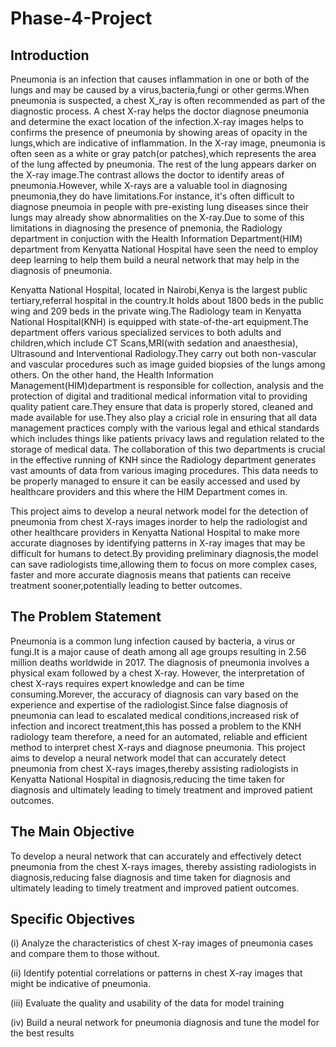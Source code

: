 # Phase-4-Project
## Introduction
Pneumonia is an infection that causes inflammation in one or both of the lungs and may be caused by a virus,bacteria,fungi or other germs.When pneumonia is suspected, a chest X_ray is often recommended as part of the diagnostic process.
A chest X-ray helps the doctor diagnose pneumonia and determine the exact location of the infection.X-ray images helps to confirms the presence of pneumonia by showing areas of opacity in the lungs,which are indicative of inflammation.
In the X-ray image, pneumonia is often seen as a white or gray patch(or patches),which represents the area of the lung affected by pneumonia. The rest of the lung appears darker on the X-ray image.The contrast allows the doctor to identify areas of pneumonia.However, while X-rays are a valuable tool in diagnosing pneumonia,they do have limitations.For instance, it's often difficult to diagnose pneumoia in people with pre-existing lung diseases since their lungs may already show abnormalities on the X-ray.Due to some of this limitations in diagnosing the presence of pnemonia, the Radiology department in conjuction with the Health Information Department(HIM) department from Kenyatta National Hospital have seen the need to employ deep learning to help them build a neural network that may help in the diagnosis of pneumonia.

Kenyatta National Hospital, located in Nairobi,Kenya is the largest public tertiary,referral hospital in the country.It holds about 1800 beds in the public wing and 209 beds in the private wing.The Radiology team in Kenyatta National Hospital(KNH) is equipped with state-of-the-art equipment.The department offers various specialized services to both adults and children,which include CT Scans,MRI(with sedation and anaesthesia), Ultrasound and Interventional Radiology.They carry out both non-vascular and vascular procedures such as image guided biopsies of the lungs among others.
On the other hand, the Health Information Management(HIM)department is responsible for collection, analysis and the protection of digital and traditional medical information vital to providing quality patient care.They ensure that data is properly stored, cleaned and made available for use.They also play a cricial role in ensuring that all data management practices comply with the various legal and ethical standards which includes things like patients privacy laws and regulation related to the storage of medical data.
The collaboration of this two departments is crucial in the effective running of KNH since the Radiology department generates vast amounts of data from various imaging procedures. This data needs to be properly managed to ensure it can be easily accessed and used by healthcare providers and this where the HIM Department comes in.

This project aims to develop a neural network model for the detection of pneumonia from chest X-rays images inorder to help the radiologist and other healthcare providers in Kenyatta National Hospital to make more accurate diagnoses by identifying patterns in X-ray images that may be difficult for humans to detect.By providing preliminary diagnosis,the model can save radiologists time,allowing them to focus on more complex cases, faster and more accurate diagnosis means that patients can receive treatment sooner,potentially leading to better outcomes.


## The Problem Statement
Pneumonia is a common lung infection caused by bacteria, a virus or fungi.It is a major cause of death among all age groups resulting in 2.56 million deaths worldwide in 2017. The diagnosis of pneumonia involves a physical exam followed by a chest X-ray. However, the interpretation of chest X-rays requires expert knowledge and can be time consuming.Morever, the accuracy of diagnosis can vary based on the experience and expertise of the radiologist.Since false diagnosis of pneumonia can lead to escalated medical conditions,increased risk of infection and incorect treatment,this has possed a problem to the KNH radiology team therefore, a need for an automated, reliable and efficient method to interpret chest X-rays and diagnose pneumonia.
This project aims to develop a neural network model that can accurately detect pneumonia from chest X-rays images,thereby assisting radiologists in Kenyatta National Hospital in diagnosis,reducing the time taken for diagnosis and ultimately leading to timely treatment and improved patient outcomes.


## The Main Objective
To develop a neural network that can accurately and effectively detect pneumonia from the chest X-rays images, thereby assisting radiologists in diagnosis,reducing false diagnosis and time taken for diagnosis and ultimately leading to timely treatment and improved patient outcomes.


## Specific Objectives
(i) Analyze the characteristics of chest X-ray images of pneumonia cases and compare them to those without.

(ii) Identify potential correlations or patterns in chest X-ray images that might be indicative of pneumonia.

(iii) Evaluate the quality and usability of the data for model training

(iv) Build a neural network for pneumonia diagnosis and tune the model for the best results


